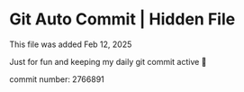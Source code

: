 # Git Auto Commit | Hidden File

This file was added Feb 12, 2025

Just for fun and keeping my daily git commit active 🤪

commit number: 2766891
